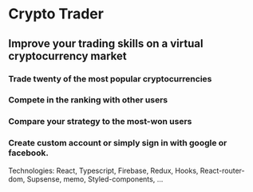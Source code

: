 # Crypto Trader

## Improve your trading skills on a virtual cryptocurrency market

### Trade twenty of the most popular cryptocurrencies

### Compete in the ranking with other users

### Compare your strategy to the most-won users

### Create custom account or simply sign in with google or facebook.


Technologies:
React, 
Typescript,
Firebase,
Redux, 
Hooks, 
React-router-dom,
Supsense,
memo,
Styled-components,
...



